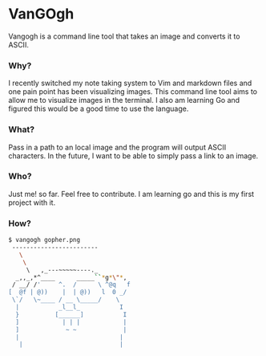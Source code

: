 # VanGOgh
Vangogh is a command line tool that takes an image and converts it to ASCII.

### Why?
I recently switched my note taking system to Vim and markdown files and one pain point has been visualizing images.
This command line tool aims to allow me to visualize images in the terminal.
I also am learning Go and figured this would be a good time to use the language.

### What?
Pass in a path to an local image and the program will output ASCII characters.
In the future, I want to be able to simply pass a link to an image.

### Who?
Just me! so far. Feel free to contribute. I am learning go and this is my first project with it.

### How?
```bash
$ vangogh gopher.png
 ------------------------
   \
    \
     \   ,_---~~~~~----._         
  _,,_,*^____      _____``*g*\"*, 
 / __/ /'     ^.  /      \ ^@q   f 
[  @f | @))    |  | @))   l  0 _/  
 \`/   \~____ / __ \_____/    \   
  |           _l__l_           I   
  }          [______]           I  
  ]            | | |            |  
  ]             ~ ~             |  
  |                            |   
   |                           |   
```
